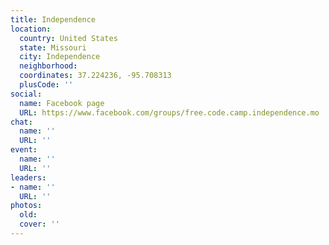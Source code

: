 ```yaml
---
title: Independence
location:
  country: United States
  state: Missouri
  city: Independence
  neighborhood: 
  coordinates: 37.224236, -95.708313
  plusCode: ''
social:
  name: Facebook page
  URL: https://www.facebook.com/groups/free.code.camp.independence.mo
chat:
  name: ''
  URL: ''
event:
  name: ''
  URL: ''
leaders:
- name: ''
  URL: ''
photos:
  old: 
  cover: ''
---
```

